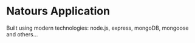 # Natours Application

Built using modern technologies: node.js, express, mongoDB, mongoose and others...

